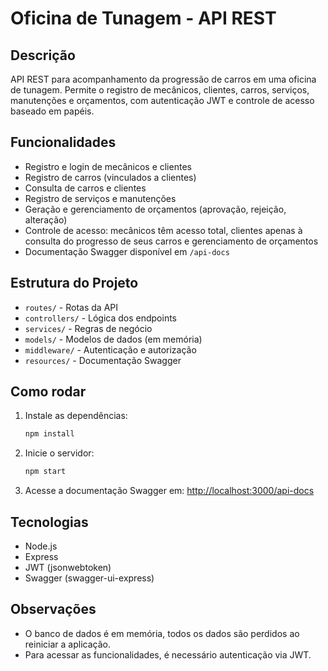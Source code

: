 # Oficina de Tunagem - API REST

## Descrição
API REST para acompanhamento da progressão de carros em uma oficina de tunagem. Permite o registro de mecânicos, clientes, carros, serviços, manutenções e orçamentos, com autenticação JWT e controle de acesso baseado em papéis.

## Funcionalidades
- Registro e login de mecânicos e clientes
- Registro de carros (vinculados a clientes)
- Consulta de carros e clientes
- Registro de serviços e manutenções
- Geração e gerenciamento de orçamentos (aprovação, rejeição, alteração)
- Controle de acesso: mecânicos têm acesso total, clientes apenas à consulta do progresso de seus carros e gerenciamento de orçamentos
- Documentação Swagger disponível em `/api-docs`

## Estrutura do Projeto
- `routes/` - Rotas da API
- `controllers/` - Lógica dos endpoints
- `services/` - Regras de negócio
- `models/` - Modelos de dados (em memória)
- `middleware/` - Autenticação e autorização
- `resources/` - Documentação Swagger

## Como rodar
1. Instale as dependências:
   ```sh
   npm install
   ```
2. Inicie o servidor:
   ```sh
   npm start
   ```
3. Acesse a documentação Swagger em: [http://localhost:3000/api-docs](http://localhost:3000/api-docs)

## Tecnologias
- Node.js
- Express
- JWT (jsonwebtoken)
- Swagger (swagger-ui-express)

## Observações
- O banco de dados é em memória, todos os dados são perdidos ao reiniciar a aplicação.
- Para acessar as funcionalidades, é necessário autenticação via JWT.

